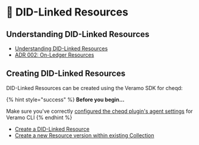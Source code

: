 # 🔗 DID-Linked Resources

## Understanding DID-Linked Resources

* [Understanding DID-Linked Resources](../../guides/resources/)
* [ADR 002: On-Ledger Resources](../../architecture/adr-list/adr-002-on-ledger-resources.md)

## Creating DID-Linked Resources

DID-Linked Resources can be created using the Veramo SDK for cheqd:

{% hint style="success" %}
**Before you begin...**

Make sure you've correctly [configured the cheqd plugin's agent settings](../../guides/software-development-kits-sdks/veramo-sdk-for-cheqd/setup-cli.md) for Veramo CLI
{% endhint %}

* [Create a DID-Linked Resource](create-a-resource.md)
* [Create a new Resource version within existing Collection](create-a-new-resource-version.md)
